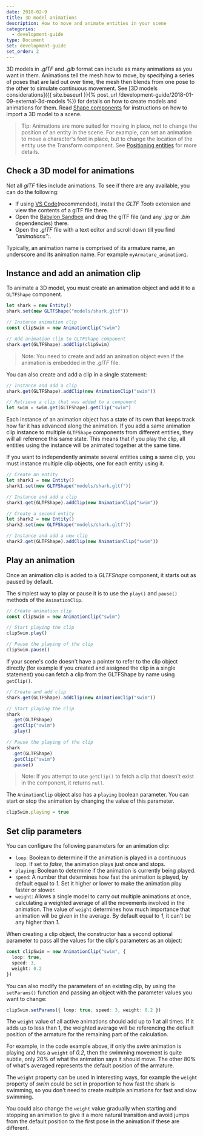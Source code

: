 ```yaml
---
date: 2018-02-9
title: 3D model animations
description: How to move and animate entities in your scene
categories:
  - development-guide
type: Document
set: development-guide
set_order: 2
---
```


3D models in _.glTF_ and _.glb_ format can include as many animations as you want in them. Animations tell the mesh how to move, by specifying a series of poses that are laid out over time, the mesh then blends from one pose to the other to simulate continuous movement. See [3D models considerations]({{ site.baseurl }}{% post_url /development-guide/2018-01-09-external-3d-models %}) for details on how to create models and animations for them. Read [Shape components]() for instructions on how to import a 3D model to a scene.

> Tip: Animations are more suited for moving in place, not to change the position of an entity in the scene. For example, can set an animation to move a character's feet in place, but to change the location of the entity use the Transform component. See [Positioning entities]() for more details.

## Check a 3D model for animations

Not all _glTF_ files include animations. To see if there are any available, you can do the following:

- If using [VS Code](https://code.visualstudio.com/)(recommended), install the _GLTF Tools_ extension and view the contents of a glTF file there.
- Open the [Babylon Sandbox](https://sandbox.babylonjs.com/) and drag the glTF file (and any _.jpg_ or _.bin_ dependencies) there.
- Open the _.glTF_ file with a text editor and scroll down till you find _"animations":_.

Typically, an animation name is comprised of its armature name, an underscore and its animation name. For example `myArmature_animation1`.

## Instance and add an animation clip

To animate a 3D model, you must create an animation object and add it to a `GLTFShape` component.

```ts
let shark = new Entity()
shark.set(new GLTFShape("models/shark.gltf"))

// Instance animation clip
const clipSwim = new AnimationClip("swim")

// Add animation clip to GLTFShape component
shark.get(GLTFShape).addClip(clipSwim)
```

> Note: You need to create and add an animation object even if the animation is embedded in the _.glTF_ file.

You can also create and add a clip in a single statement:

```ts
// Instance and add a clip
shark.get(GLTFShape).addClip(new AnimationClip("swim"))

// Retrieve a clip that was added to a component
let swim = swim.get(GLTFShape).getClip("swim")
```

Each instance of an animation object has a state of its own that keeps track how far it has advanced along the animation. If you add a same animation clip instance to multiple `GLTFShape` components from different entities, they will all reference this same state. This means that if you play the clip, all entities using the instance will be animated together at the same time.

If you want to independently animate several entities using a same clip, you must instance multiple clip objects, one for each entity using it.

```ts
// Create an entity
let shark1 = new Entity()
shark1.set(new GLTFShape("models/shark.gltf"))

// Instance and add a clip
shark1.get(GLTFShape).addClip(new AnimationClip("swim"))

// Create a second entity
let shark2 = new Entity()
shark2.set(new GLTFShape("models/shark.gltf"))

// Instance and add a new clip
shark2.get(GLTFShape).addClip(new AnimationClip("swim"))
```

## Play an animation

Once an animation clip is added to a _GLTFShape_ component, it starts out as paused by default.

The simplest way to play or pause it is to use the `play()` and `pause()` methods of the `AnimationClip`.

```ts
// Create animation clip
const clipSwim = new AnimationClip("swim")

// Start playing the clip
clipSwim.play()

// Pause the playing of the clip
clipSwim.pause()
```

If your scene's code doesn't have a pointer to refer to the clip object directly (for example if you created and assigned the clip in a single statement) you can fetch a clip from the GLTFShape by name using `getClip()`.

```ts
// Create and add clip
shark.get(GLTFShape).addClip(new AnimationClip("swim"))

// Start playing the clip
shark
  .get(GLTFShape)
  .getClip("swim")
  .play()

// Pause the playing of the clip
shark
  .get(GLTFShape)
  .getClip("swim")
  .pause()
```

> Note: If you attempt to use `getClip()` to fetch a clip that doesn't exist in the component, it returns `null`.

The `AnimationClip` object also has a `playing` boolean parameter. You can start or stop the animation by changing the value of this parameter.

```ts
clipSwim.playing = true
```

## Set clip parameters

You can configure the following parameters for an animation clip:

- `loop`: Boolean to determine if the animation is played in a continuous loop. If set to _false_, the animation plays just once and stops.
- `playing`: Boolean to determine if the animation is currently being played.
- `speed`: A number that determines how fast the animation is played, by default equal to _1_. Set it higher or lower to make the animation play faster or slower.
- `weight`: Allows a single model to carry out multiple animations at once, calculating a weighted average of all the movements involved in the animation. The value of `weight` determines how much importance that animation will be given in the average. By default equal to _1_, it can't be any higher than _1_.

When creating a clip object, the constructor has a second optional parameter to pass all the values for the clip's parameters as an object:

```ts
const clipSwim = new AnimationClip("swim", {
  loop: true,
  speed: 3,
  weight: 0.2
})
```

You can also modify the parameters of an existing clip, by using the `setParams()` function and passing an object with the parameter values you want to change:

```ts
clipSwim.setParams({ loop: true, speed: 3, weight: 0.2 })
```

The `weight` value of all active animations should add up to 1 at all times. If it adds up to less than 1, the weighted average will be referencing the default position of the armature for the remaining part of the calculation.

For example, in the code example above, if only the _swim_ animation is playing and has a `weight` of _0.2_, then the swimming movement is quite subtle, only 20% of what the animation says it should move. The other 80% of what's averaged represents the default position of the armature.

The `weight` property can be used in interesting ways, for example the `weight` property of _swim_ could be set in proportion to how fast the shark is swimming, so you don't need to create multiple animations for fast and slow swimming.

You could also change the `weight` value gradually when starting and stopping an animation to give it a more natural transition and avoid jumps from the default position to the first pose in the animation if these are different.
